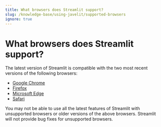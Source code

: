 ```yaml
---
title: What browsers does Streamlit support?
slug: /knowledge-base/using-javelit/supported-browsers
ignore: true
---
```


# What browsers does Streamlit support?

The latest version of Streamlit is compatible with the two most recent versions of the following browsers:

- [Google Chrome](https://www.google.com/chrome/browser)
- [Firefox](https://www.mozilla.org/en-US/firefox/new/)
- [Microsoft Edge](https://www.microsoft.com/windows/microsoft-edge)
- [Safari](https://www.apple.com/safari/)

<Note>

You may not be able to use all the latest features of Streamlit with unsupported browsers or older versions of the above browsers. Streamlit will not provide bug fixes for unsupported browsers.

</Note>
